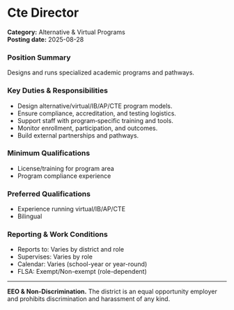# Cte Director

**Category:** Alternative & Virtual Programs  
**Posting date:** 2025-08-28

### Position Summary

Designs and runs specialized academic programs and pathways.

### Key Duties & Responsibilities
- Design alternative/virtual/IB/AP/CTE program models.
- Ensure compliance, accreditation, and testing logistics.
- Support staff with program‑specific training and tools.
- Monitor enrollment, participation, and outcomes.
- Build external partnerships and pathways.

### Minimum Qualifications
- License/training for program area
- Program compliance experience

### Preferred Qualifications
- Experience running virtual/IB/AP/CTE
- Bilingual

### Reporting & Work Conditions
- Reports to: Varies by district and role
- Supervises: Varies by role
- Calendar: Varies (school-year or year-round)
- FLSA: Exempt/Non-exempt (role-dependent)

---
**EEO & Non-Discrimination.** The district is an equal opportunity employer and prohibits discrimination and harassment of any kind.
